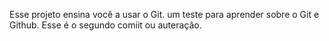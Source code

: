 Esse projeto ensina você a usar o Git. um teste para aprender sobre o Git e Github.
Esse é o segundo comiit ou auteração.
